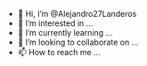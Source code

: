 - 👋 Hi, I’m @Alejandro27Landeros
- 👀 I’m interested in ...
- 🌱 I’m currently learning ...
- 💞️ I’m looking to collaborate on ...
- 📫 How to reach me ...

<!---
Alejandro27Landeros/Alejandro27Landeros is a ✨ special ✨ repository because its `README.md` (this file) appears on your GitHub profile.
You can click the Preview link to take a look at your changes.
--->
